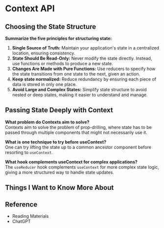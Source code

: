 # Context API

## Choosing the State Structure

**Summarize the five principles for structuring state:**

1. **Single Source of Truth:** Maintain your application's state in a centralized location, ensuring consistency.
2. **State Should Be Read-Only:** Never modify the state directly. Instead, use functions or methods to produce a new state.
3. **Changes Are Made with Pure Functions:** Use reducers to specify how the state transitions from one state to the next, given an action.
4. **Keep state normalized:** Reduce redundancy by ensuring each piece of data is stored in only one place.
5. **Avoid Large and Complex States:** Simplify state structure to avoid nested or deep states, making it easier to understand and manage.

## Passing State Deeply with Context

**What problem do Contexts aim to solve?**  
Contexts aim to solve the problem of prop-drilling, where state has to be passed through multiple components that might not necessarily use it.

**What is one technique to try before useContext?**  
One can try lifting the state up to a common ancestor component before resorting to `useContext`.

**What hook complements useContext for complex applications?**  
The `useReducer` hook complements `useContext` for more complex state logic, giving a more structured way to handle state updates.

## Things I Want to Know More About

## Reference

- Reading Materials
- ChatGPT
